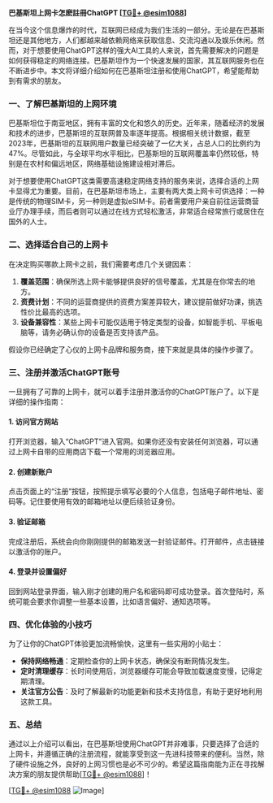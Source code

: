 **巴基斯坦上网卡怎麽註冊ChatGPT [[TG💪+ @esim1088](https://t.me/s/esim1088)]**

在当今这个信息爆炸的时代，互联网已经成为我们生活的一部分。无论是在巴基斯坦还是其他地方，人们都越来越依赖网络来获取信息、交流沟通以及娱乐休闲。然而，对于想要使用ChatGPT这样的强大AI工具的人来说，首先需要解决的问题是如何获得稳定的网络连接。巴基斯坦作为一个快速发展的国家，其互联网服务也在不断进步中。本文将详细介绍如何在巴基斯坦注册和使用ChatGPT，希望能帮助到有需求的朋友。

### 一、了解巴基斯坦的上网环境

巴基斯坦位于南亚地区，拥有丰富的文化和悠久的历史。近年来，随着经济的发展和技术的进步，巴基斯坦的互联网普及率逐年提高。根据相关统计数据，截至2023年，巴基斯坦的互联网用户数量已经突破了一亿大关，占总人口的比例约为47%。尽管如此，与全球平均水平相比，巴基斯坦的互联网覆盖率仍然较低，特别是在农村和偏远地区，网络基础设施建设相对滞后。

对于想要使用ChatGPT这类需要高速稳定网络支持的服务来说，选择合适的上网卡显得尤为重要。目前，在巴基斯坦市场上，主要有两大类上网卡可供选择：一种是传统的物理SIM卡，另一种则是虚拟eSIM卡。前者需要用户亲自前往运营商营业厅办理手续，而后者则可以通过在线方式轻松激活，非常适合经常旅行或居住在国外的人士。

### 二、选择适合自己的上网卡

在决定购买哪款上网卡之前，我们需要考虑几个关键因素：

1. **覆盖范围**：确保所选上网卡能够提供良好的信号覆盖，尤其是在你常去的地方。
2. **资费计划**：不同的运营商提供的资费方案差异较大，建议提前做好功课，挑选性价比最高的选项。
3. **设备兼容性**：某些上网卡可能仅适用于特定类型的设备，如智能手机、平板电脑等，请务必确认你的设备是否支持该产品。

假设你已经确定了心仪的上网卡品牌和服务商，接下来就是具体的操作步骤了。

### 三、注册并激活ChatGPT账号

一旦拥有了可靠的上网卡，就可以着手注册并激活你的ChatGPT账户了。以下是详细的操作指南：

#### 1. 访问官方网站
打开浏览器，输入“ChatGPT”进入官网。如果你还没有安装任何浏览器，可以通过上网卡自带的应用商店下载一个常用的浏览器应用。

#### 2. 创建新账户
点击页面上的“注册”按钮，按照提示填写必要的个人信息，包括电子邮件地址、密码等。记住要使用有效的邮箱地址以便后续验证身份。

#### 3. 验证邮箱
完成注册后，系统会向你刚刚提供的邮箱发送一封验证邮件。打开邮件，点击链接以激活你的账户。

#### 4. 登录并设置偏好
回到网站登录界面，输入刚才创建的用户名和密码即可成功登录。首次登陆时，系统可能会要求你调整一些基本设置，比如语言偏好、通知选项等。

### 四、优化体验的小技巧

为了让你的ChatGPT体验更加流畅愉快，这里有一些实用的小贴士：

- **保持网络畅通**：定期检查你的上网卡状态，确保没有断网情况发生。
- **定时清理缓存**：长时间使用后，浏览器缓存可能会导致加载速度变慢，记得定期清理。
- **关注官方公告**：及时了解最新的功能更新和技术支持信息，有助于更好地利用这款工具。

### 五、总结

通过以上介绍可以看出，在巴基斯坦使用ChatGPT并非难事，只要选择了合适的上网卡，并遵循正确的注册流程，就能享受到这一先进科技带来的便利。当然，除了硬件设施之外，良好的上网习惯也是必不可少的。希望这篇指南能为正在寻找解决方案的朋友提供帮助[[TG💪+ @esim1088](https://t.me/s/esim1088)]！

[[TG💪+ @esim1088](https://t.me/s/esim1088) ![Image](https://i.postimg.cc/4NQfJmqS/Snipaste-2025-05-13-00-14-12.png)]